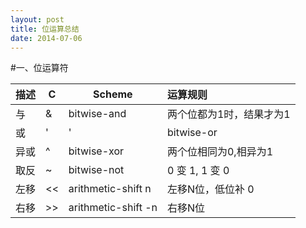 ```yaml
---
layout: post
title: 位运算总结
date: 2014-07-06
---
```


#一、位运算符

|描述   |C    |Scheme|运算规则|
| :--- | --- | --- | :--- |
|与    | &    | bitwise-and | 两个位都为1时，结果才为1|
|或    | '|'   | bitwise-or  | 两个位都为0是，结果才为0|
|异或  | ^     | bitwise-xor | 两个位相同为0,相异为1  |
|取反   | ~    | bitwise-not | 0 变 1, 1 变 0      |
|左移   | <<   | arithmetic-shift n| 左移N位，低位补 0 |
|右移   | >>   | arithmetic-shift -n | 右移N位 |


